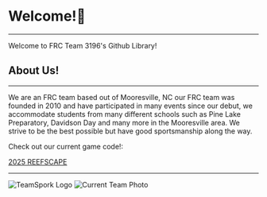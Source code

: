 <h1>Welcome!🎉</h1>
<hr>
<p>Welcome to FRC Team 3196's Github Library!</p>

<h2>About Us!</h2>
<hr>
<p>We are an FRC team based out of Mooresville, NC our FRC team was founded in 2010 and have participated in many events since our debut, we accommodate students from many different schools such as Pine Lake Preparatory, Davidson Day and many more in the Mooresville area. We strive to be the best possible but have good sportsmanship along the way.</p>
<p>Check out our current game code!: </p><a href=="https://github.com/SPORK-3196/SPORK_2025_Reefscape">2025 REEFSCAPE</a>
<hr>
<img src="https://encrypted-tbn0.gstatic.com/images?q=tbn:ANd9GcSBv3dDqJ5Sh6vfLG4VCl9k_LKdGXz1yjWXUQ&s" alt="TeamSpork Logo">   <img src="https://encrypted-tbn0.gstatic.com/images?q=tbn:ANd9GcSXEUUgviZvF27Vp7hPJ03D2--5VTQ-MAxH7w&s" alt="Current Team Photo">

